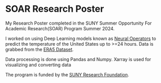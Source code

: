 # SOAR Research Poster
My Research Poster completed in the SUNY Summer Opportunity For Academic Research(SOAR) Program Summer 2024. 

I worked on using Deep Learning models known as [Neural Operators]([url](https://zongyi-li.github.io/neural-operator/)) to predict the temperature of the United States up to >=24 hours. Data is grabbed from the [ERA5 Dataset]([url](https://cds.climate.copernicus.eu/cdsapp#!/dataset/reanalysis-era5-single-levels)). 

Data processing is done using Pandas and Numpy. Xarray is used for visualizing and converting data


The program is funded by the [SUNY Research Foundation]([url](https://www.rfsuny.org/)).
